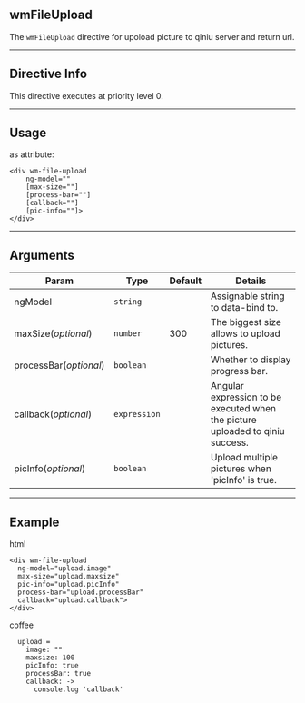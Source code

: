 ## wmFileUpload
The `wmFileUpload` directive for upoload picture to qiniu server and return url.

---

## Directive Info
This directive executes at priority level 0.

---

## Usage
as attribute:
```
<div wm-file-upload
    ng-model=""
    [max-size=""]
    [process-bar=""]
    [callback=""]
    [pic-info=""]>
</div>
```

---

## Arguments
Param | Type | Default | Details
----- | ---- | ------ | ----
ngModel                 | `string`      |        | Assignable string to data-bind to.
maxSize(*optional*)     | `number`      | 300    | The biggest size allows to upload pictures.
processBar(*optional*)  | `boolean`     |        | Whether to display progress bar.
callback(*optional*)    | `expression`  |        | Angular expression to be executed when the picture uploaded to qiniu success.
picInfo(*optional*)     | `boolean`      |        | Upload multiple pictures when 'picInfo' is true.

---

## Example
html
```
<div wm-file-upload
  ng-model="upload.image"
  max-size="upload.maxsize"
  pic-info="upload.picInfo"
  process-bar="upload.processBar"
  callback="upload.callback">
</div>
```

coffee
```
  upload =
    image: ""
    maxsize: 100
    picInfo: true
    processBar: true
    callback: ->
      console.log 'callback'
```
